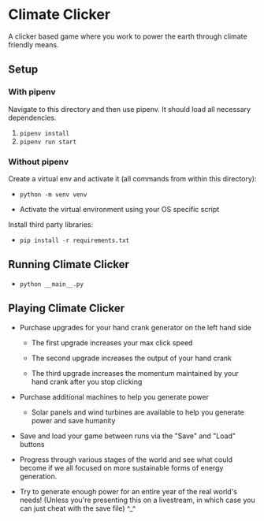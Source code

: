 # Climate Clicker
A clicker based game where you work to power the earth through climate friendly means.


## Setup

### With pipenv

Navigate to this directory and then use pipenv.  It should load all necessary dependencies.

1. `pipenv install`
2. `pipenv run start`

### Without pipenv

Create a virtual env and activate it (all commands from within this directory):

* `python -m venv venv`

* Activate the virtual environment using your OS specific script

Install third party libraries:

* `pip install -r requirements.txt`


## Running Climate Clicker

* `python __main__.py`

## Playing Climate Clicker

* Purchase upgrades for your hand crank generator on the left hand side

    * The first upgrade increases your max click speed

    * The second upgrade increases the output of your hand crank

    * The third upgrade increases the momentum maintained by your hand crank after you stop clicking

* Purchase additional machines to help you generate power

    * Solar panels and wind turbines are available to help you generate power and save humanity

* Save and load your game between runs via the "Save" and "Load" buttons

* Progress through various stages of the world and see what could become if we all focused on more sustainable forms of energy generation.

* Try to generate enough power for an entire year of the real world's needs! (Unless you're presenting this on a livestream, in which case you can just cheat with the save file) ^_^
